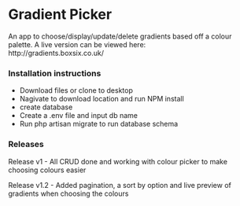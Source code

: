 <h1>Gradient Picker</h1>
An app to choose/display/update/delete gradients based off a colour palette. A live version can be viewed here:
<br />
http://gradients.boxsix.co.uk/

<h3>Installation instructions</h3>
<ul>
    <li>Download files or clone to desktop</li>
    <li>Nagivate to download location and run NPM install</li>
    <li>create database</li>
    <li>Create a .env file and input db name</li>
    <li>Run php artisan migrate to run database schema</li>
</ul>

<h3>Releases</h3>
<p>Release v1 - All CRUD done and working with colour picker to make choosing colours easier</p>
<p>Release v1.2 - Added pagination, a sort by option and live preview of gradients when choosing the colours</p>

